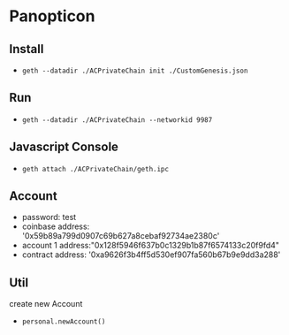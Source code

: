 # Panopticon

## Install
- `geth --datadir ./ACPrivateChain init ./CustomGenesis.json`

## Run
- `geth --datadir ./ACPrivateChain --networkid 9987`

## Javascript Console
- `geth attach ./ACPrivateChain/geth.ipc`

## Account
- password: test
- coinbase address: '0x59b89a799d0907c69b627a8cebaf92734ae2380c'
- account 1 address:"0x128f5946f637b0c1329b1b87f6574133c20f9fd4" 
- contract address: '0xa9626f3b4ff5d530ef907fa560b67b9e9dd3a288'

## Util
create new Account
- `personal.newAccount()`
